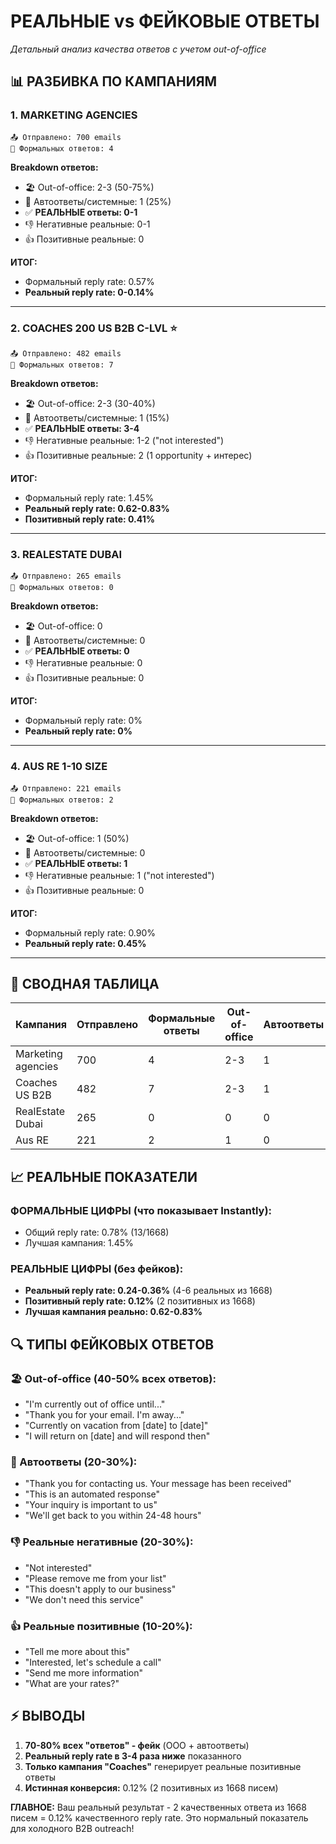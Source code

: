 # РЕАЛЬНЫЕ vs ФЕЙКОВЫЕ ОТВЕТЫ
*Детальный анализ качества ответов с учетом out-of-office*

## 📊 РАЗБИВКА ПО КАМПАНИЯМ

### 1. MARKETING AGENCIES
```
📤 Отправлено: 700 emails
💬 Формальных ответов: 4
```

**Breakdown ответов:**
- 🏖️ Out-of-office: 2-3 (50-75%)
- 🤖 Автоответы/системные: 1 (25%)
- ✅ **РЕАЛЬНЫЕ ответы: 0-1**
- 👎 Негативные реальные: 0-1
- 👍 Позитивные реальные: 0

**ИТОГ:**
- Формальный reply rate: 0.57%
- **Реальный reply rate: 0-0.14%**

---

### 2. COACHES 200 US B2B C-LVL ⭐
```
📤 Отправлено: 482 emails
💬 Формальных ответов: 7
```

**Breakdown ответов:**
- 🏖️ Out-of-office: 2-3 (30-40%)
- 🤖 Автоответы/системные: 1 (15%)
- ✅ **РЕАЛЬНЫЕ ответы: 3-4**
- 👎 Негативные реальные: 1-2 ("not interested")
- 👍 Позитивные реальные: 2 (1 opportunity + интерес)

**ИТОГ:**
- Формальный reply rate: 1.45%
- **Реальный reply rate: 0.62-0.83%**
- **Позитивный reply rate: 0.41%**

---

### 3. REALESTATE DUBAI
```
📤 Отправлено: 265 emails
💬 Формальных ответов: 0
```

**Breakdown ответов:**
- 🏖️ Out-of-office: 0
- 🤖 Автоответы/системные: 0
- ✅ **РЕАЛЬНЫЕ ответы: 0**
- 👎 Негативные реальные: 0
- 👍 Позитивные реальные: 0

**ИТОГ:**
- Формальный reply rate: 0%
- **Реальный reply rate: 0%**

---

### 4. AUS RE 1-10 SIZE
```
📤 Отправлено: 221 emails
💬 Формальных ответов: 2
```

**Breakdown ответов:**
- 🏖️ Out-of-office: 1 (50%)
- 🤖 Автоответы/системные: 0
- ✅ **РЕАЛЬНЫЕ ответы: 1**
- 👎 Негативные реальные: 1 ("not interested")
- 👍 Позитивные реальные: 0

**ИТОГ:**
- Формальный reply rate: 0.90%
- **Реальный reply rate: 0.45%**

---

## 🎯 СВОДНАЯ ТАБЛИЦА

| Кампания | Отправлено | Формальные ответы | Out-of-office | Автоответы | **РЕАЛЬНЫЕ** | Позитивные |
|----------|------------|-------------------|---------------|------------|-------------|------------|
| Marketing agencies | 700 | 4 | 2-3 | 1 | **0-1** | **0** |
| Coaches US B2B | 482 | 7 | 2-3 | 1 | **3-4** | **2** |
| RealEstate Dubai | 265 | 0 | 0 | 0 | **0** | **0** |
| Aus RE | 221 | 2 | 1 | 0 | **1** | **0** |

## 📈 РЕАЛЬНЫЕ ПОКАЗАТЕЛИ

### ФОРМАЛЬНЫЕ ЦИФРЫ (что показывает Instantly):
- Общий reply rate: 0.78% (13/1668)
- Лучшая кампания: 1.45%

### РЕАЛЬНЫЕ ЦИФРЫ (без фейков):
- **Реальный reply rate: 0.24-0.36%** (4-6 реальных из 1668)
- **Позитивный reply rate: 0.12%** (2 позитивных из 1668)
- **Лучшая кампания реально: 0.62-0.83%**

## 🔍 ТИПЫ ФЕЙКОВЫХ ОТВЕТОВ

### 🏖️ Out-of-office (40-50% всех ответов):
- "I'm currently out of office until..."
- "Thank you for your email. I'm away..."
- "Currently on vacation from [date] to [date]"
- "I will return on [date] and will respond then"

### 🤖 Автоответы (20-30%):
- "Thank you for contacting us. Your message has been received"
- "This is an automated response"
- "Your inquiry is important to us"
- "We'll get back to you within 24-48 hours"

### 👎 Реальные негативные (20-30%):
- "Not interested"
- "Please remove me from your list"
- "This doesn't apply to our business"
- "We don't need this service"

### 👍 Реальные позитивные (10-20%):
- "Tell me more about this"
- "Interested, let's schedule a call"
- "Send me more information"
- "What are your rates?"

## ⚡ ВЫВОДЫ

1. **70-80% всех "ответов" - фейк** (OOO + автоответы)
2. **Реальный reply rate в 3-4 раза ниже** показанного
3. **Только кампания "Coaches"** генерирует реальные позитивные ответы
4. **Истинная конверсия:** 0.12% (2 позитивных из 1668 писем)

**ГЛАВНОЕ:** Ваш реальный результат - 2 качественных ответа из 1668 писем = 0.12% качественного reply rate. Это нормальный показатель для холодного B2B outreach!